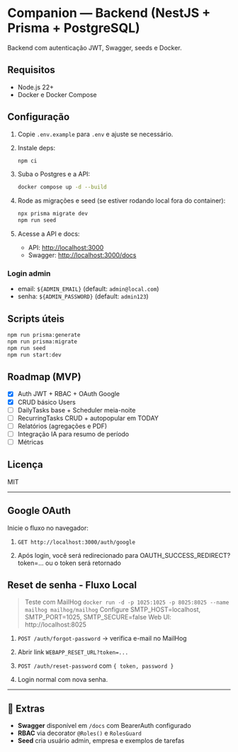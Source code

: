 # Companion — Backend (NestJS + Prisma + PostgreSQL)

Backend com autenticação JWT, Swagger, seeds e Docker.

## Requisitos

- Node.js 22+
- Docker e Docker Compose

## Configuração

1. Copie `.env.example` para `.env` e ajuste se necessário.
2. Instale deps:

   ```bash
   npm ci
   ```

3. Suba o Postgres e a API:
   ```bash
   docker compose up -d --build
   ```
4. Rode as migrações e seed (se estiver rodando local fora do container):

   ```bash
   npx prisma migrate dev
   npm run seed
   ```

5. Acesse a API e docs:
   - API: [http://localhost:3000](http://localhost:3000)
   - Swagger: [http://localhost:3000/docs](http://localhost:3000/docs)

### Login admin

- email: `${ADMIN_EMAIL}` (default: `admin@local.com`)
- senha: `${ADMIN_PASSWORD}` (default: `admin123`)

## Scripts úteis

```bash
npm run prisma:generate
npm run prisma:migrate
npm run seed
npm run start:dev
```

## Roadmap (MVP)

- [x] Auth JWT + RBAC + OAuth Google
- [x] CRUD básico Users
- [ ] DailyTasks base + Scheduler meia-noite
- [ ] RecurringTasks CRUD + autopopular em TODAY
- [ ] Relatórios (agregações e PDF)
- [ ] Integração IA para resumo de período
- [ ] Métricas

## Licença

MIT

---

## Google OAuth

Inicie o fluxo no navegador:

1. `GET http://localhost:3000/auth/google`

2. Após login, você será redirecionado para OAUTH_SUCCESS_REDIRECT?token=... ou o token será retornado

## Reset de senha - Fluxo Local

> Teste com MailHog
> `docker run -d -p 1025:1025 -p 8025:8025 --name mailhog mailhog/mailhog`
> Configure SMTP_HOST=localhost, SMTP_PORT=1025, SMTP_SECURE=false
> Web UI: http://localhost:8025

1. `POST /auth/forgot-password` → verifica e-mail no MailHog

2. Abrir link `WEBAPP_RESET_URL?token=...`

3. `POST /auth/reset-password` com `{ token, password }`

4. Login normal com nova senha.

---

## 🧩 Extras

- **Swagger** disponível em `/docs` com BearerAuth configurado
- **RBAC** via decorator `@Roles()` e `RolesGuard`
- **Seed** cria usuário admin, empresa e exemplos de tarefas
